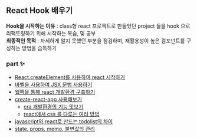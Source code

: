 ## React Hook 배우기
**Hook을 시작하는 이유** : class형 react 프로젝트로 만들었던 project 들을 hook 으로 리팩토링하기 위해 시작하는 복습, 및 공부<br/>
**최종적인 목적** : 자세하게 알지 못했던 부분을 점검하며, 재활용성이 높은 컴포넌트를 구성하는 방법을 습득하기

### part ✨
- [React.createElement를 사용하여 react 시작하기](https://github.com/gojaebeom/LearnReact/tree/main/1.helloWorld)
- [바벨을 사용하여 JSX 문법 사용하기](https://github.com/gojaebeom/LearnReact/tree/main/2.babel)
- [웹팩을 통해 react 개발환경 구축하기](https://github.com/gojaebeom/LearnReact/tree/main/3.webpack)
- [create-react-app 사용해보기](https://github.com/gojaebeom/LearnReact/tree/main/4.create-react-app)
  - [cra 개발환경의 기능 맛보기](https://github.com/gojaebeom/LearnReact/tree/main/4.create-react-app/src/components/1.cra-test)
  - [react에서 css 를 다루는 여러 방법](https://github.com/gojaebeom/LearnReact/tree/main/4.create-react-app/src/components/2.css)
- [javascript와 react로 만드는 todolist의 차이](https://github.com/gojaebeom/LearnReact/tree/main/5.javascript_vs_react)
- [state, props, memo, 불변값의 관리](https://github.com/gojaebeom/LearnReact/tree/main/6.state%2Cprops)
